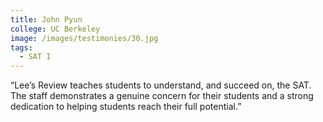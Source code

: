 ```yaml
---
title: John Pyun
college: UC Berkeley
image: /images/testimonies/30.jpg
tags:
  - SAT I
---
```

“Lee’s Review teaches students to understand, and succeed on, the SAT. The
          staff demonstrates a genuine concern for their students and a strong
          dedication to helping students reach their full potential.”